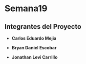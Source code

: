 # Semana19

## Integrantes del Proyecto

- **Carlos Eduardo Mejia**


- **Bryan Daniel Escobar**

- **Jonathan Levi Carrillo**

